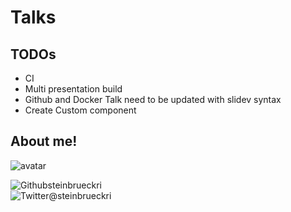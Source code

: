 # Talks

## TODOs

- CI
- Multi presentation build
- Github and Docker Talk need to be updated with slidev syntax
- Create Custom component

<section data-noprocess class="present">
  <h2>About me!</h2>

  <img alt="avatar" class="avatar" src="/images/me.jpg"/>

<img alt="Github" class="brand-icon" src="/images/icons/github-logo.svg"/>steinbrueckri
<br/>
<img alt="Twitter" class="brand-icon" src="/images/icons/twitter-logo.svg"/>@steinbrueckri

  <div class="text-animation-wrapper">
  <p class="text-animation"></p>
  </div>

</section>
